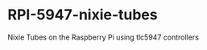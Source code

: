 RPI-5947-nixie-tubes
====================

Nixie Tubes on the Raspberry Pi using tlc5947 controllers
